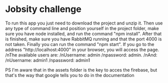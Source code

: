 # Jobsity challenge
To run this app you just need to download the project and unzip it.
Then use any type of command line and position yourself in the project folder, make sure you have node installed, and run the command "npm install". 
After that is finished, make sure you have RabbitMQ running and that the port 4000 is not taken.
Finally you can run the command "npm start".
If you go to the address "http://localhost:4000" in your browser, you will access the page. 
/nThe available users are: 
/nUsername: admin
/npassword: admin.
/nAnd:
/nUsername: admin1
/npassword: admin1

PS
I'm aware that in the assets folder is the key to acces the firebase, but that's the way that google tells you to do in the documentation
